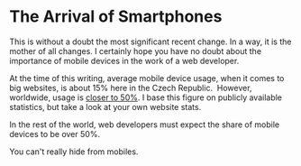 The Arrival of Smartphones
==========================

This is without a doubt the most significant recent change. In a way, it is the
mother of all changes. I certainly hope you have no doubt about the importance
of mobile devices in the work of a web developer.

At the time of this writing, average mobile device usage, when it comes to big
websites, is about 15% here in the Czech Republic.  However, worldwide, usage is
[closer to
50%](http://gs.statcounter.com/#all-comparison-ww-monthly-201409-201509). I
base this figure on publicly available statistics, but take a look at your own
website stats.

In the rest of the world, web developers must expect the share of mobile devices
to be over 50%.

You can't really hide from mobiles.
